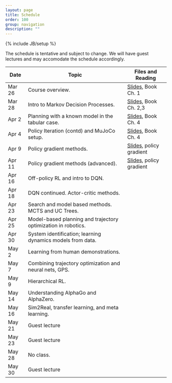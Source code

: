 ```yaml
---
layout: page
title: Schedule
order: 100
group: navigation
description: ""
---
```

{% include JB/setup %}

The schedule is tentative and subject to change. We will have guest lectures and may accomodate the schedule accordingly.

| Date                        |   Topic                                               | Files and Reading                |
|-----------------------------| ------------------------------------------------------| -------------------------------- |
| Mar 26                      |   Course overview. | [Slides](files/lecture1_intro.pdf), Book Ch. 1 |
| Mar 28                      |   Intro to Markov Decision Processes. | [Slides](files/lecture2_mdp.pdf), Book Ch. 2,3 |
| Apr 2                  	  |   Planning with a known model in the tabular case. | [Slides](files/lecture3_policyiter.pdf), Book Ch. 4 |
| Apr 4                  	  |   Policy Iteration (contd) and MuJoCo setup. | [Slides](files/lecture4_policyiter.pdf), Book Ch. 4 |
| Apr 9                       |   Policy gradient methods. | [Slides](files/lecture5_reinforce.pdf), policy gradient |
| Apr 11                      |   Policy gradient methods (advanced). | [Slides](files/lecture6_npg.pdf), policy gradient |
| Apr 16                      |   Off-policy RL and intro to DQN. |
| Apr 18                      |   DQN continued. Actor-critic methods. |
| Apr 23                      |   Search and model based methods. MCTS and UC Trees. |
| Apr 25                      |   Model-based planning and trajectory optimization in robotics. |
| Apr 30                      |   System identification; learning dynamics models from data. |
| May 2                       |   Learning from human demonstrations. |
| May 7                       |   Combining trajectory optimization and neural nets, GPS. |
| May 9                       |   Hierarchical RL. |
| May 14                      |   Understanding AlphaGo and AlphaZero. |
| May 16                      |   Sim2Real, transfer learning, and meta learning. |
| May 21                      |   Guest lecture |
| May 23                      |   Guest lecture |
| May 28                      |   No class. |
| May 30                      |   Guest lecture |